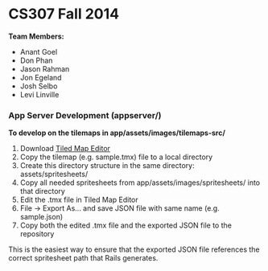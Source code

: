 # CS307 Fall 2014

**Team Members:**

 - Anant Goel
 - Don Phan
 - Jason Rahman
 - Jon Egeland
 - Josh Selbo
 - Levi Linville


### App Server Development (appserver/)

**To develop on the tilemaps in app/assets/images/tilemaps-src/**

1. Download [Tiled Map Editor](http://www.mapeditor.org/)
2. Copy the tilemap (e.g. sample.tmx) file to a local directory
3. Create this directory structure in the same directory: assets/spritesheets/
4. Copy all needed spritesheets from app/assets/images/spritesheets/ into that directory
5. Edit the .tmx file in Tiled Map Editor
6. File -> Export As... and save JSON file with same name (e.g. sample.json)
7. Copy both the edited .tmx file and the exported JSON file to the repository

This is the easiest way to ensure that the exported JSON file references the correct spritesheet path that Rails generates.